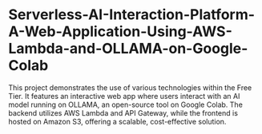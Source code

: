 # Serverless-AI-Interaction-Platform-A-Web-Application-Using-AWS-Lambda-and-OLLAMA-on-Google-Colab
This project demonstrates the use of various technologies within the Free Tier. It features an interactive web app where users interact with an AI model running on OLLAMA, an open-source tool on Google Colab. The backend utilizes AWS Lambda and API Gateway, while the frontend is hosted on Amazon S3, offering a scalable, cost-effective solution.
